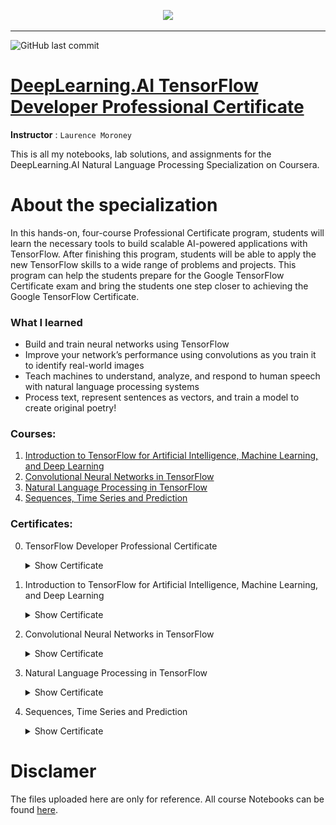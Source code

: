 <p align="center">

  <img height="100" src="https://wordpress.deeplearning.ai/wp-content/uploads/2021/02/LogoFiles_DeepLearning_PrimaryLogo.png">  

</p>
<hr>  

![GitHub last commit](https://img.shields.io/github/last-commit/irasalsabila/DeepLearning.AI-Tensorflow-Developer?style=flat-square)

# [DeepLearning.AI TensorFlow Developer Professional Certificate](https://www.coursera.org/professional-certificates/tensorflow-in-practice)
**Instructor** : `Laurence Moroney`

 This is all my notebooks, lab solutions, and assignments for the DeepLearning.AI Natural Language Processing Specialization on Coursera.
 
 # About the specialization
 In this hands-on, four-course Professional Certificate program, students will learn the necessary tools to build scalable AI-powered applications with TensorFlow. After finishing this program, students will be able to apply the new TensorFlow skills to a wide range of problems and projects. This program can help the students prepare for the Google TensorFlow Certificate exam and bring the students one step closer to achieving the Google TensorFlow Certificate.

 ### What I learned
 - Build and train neural networks using TensorFlow
 - Improve your network’s performance using convolutions as you train it to identify real-world images
 - Teach machines to understand, analyze, and respond to human speech with natural language processing systems
 - Process text, represent sentences as vectors, and train a model to create original poetry!

### Courses:
1. [Introduction to TensorFlow for Artificial Intelligence, Machine Learning, and Deep Learning](https://github.com/irasalsabila/DeepLearning.AI-Tensorflow-Developer/tree/main/01%20-%20Intoruction%20to%20TensorFlow%20for%20AI%2C%20ML%2C%20DL)  
2. [Convolutional Neural Networks in TensorFlow](https://github.com/irasalsabila/DeepLearning.AI-Tensorflow-Developer/tree/main/02%20-%20CNN%20in%20TensorFlow)  
3. [Natural Language Processing in TensorFlow](https://github.com/irasalsabila/DeepLearning.AI-Tensorflow-Developer/tree/main/03%20-%20NLP%20in%20TensorFlow)  
4. [Sequences, Time Series and Prediction](https://github.com/irasalsabila/DeepLearning.AI-Tensorflow-Developer/tree/main/04%20-%20Sequences%2C%20Time%20Series%2C%20and%20Prediction)  


### Certificates:
0. TensorFlow Developer Professional Certificate
    <details>  <summary>Show Certificate</summary><p> 
      
    [<img src="https://github.com/irasalsabila/DeepLearning.AI-Tensorflow-Developer/blob/main/misc/00%20-%20Coursera%20W5LPNTD5B8GN.jpg" />](https://www.coursera.org/account/accomplishments/certificate/W5LPNTD5B8GN)

    </p></details>

1. Introduction to TensorFlow for Artificial Intelligence, Machine Learning, and Deep Learning
    <details> <summary>Show Certificate</summary><p> 
      
    [<img src="https://github.com/irasalsabila/DeepLearning.AI-Tensorflow-Developer/blob/main/misc/01%20-%20Coursera%20B5SYL2DHXFVN.jpg" />](https://www.coursera.org/account/accomplishments/certificate/B5SYL2DHXFVN)
      
    </p></details>

2. Convolutional Neural Networks in TensorFlow
    <details> <summary>Show Certificate</summary><p> 
      
    [<img src="https://github.com/irasalsabila/DeepLearning.AI-Tensorflow-Developer/blob/main/misc/02%20-%20Coursera%20ABCQAC2JL62D.jpg" />](https://www.coursera.org/account/accomplishments/certificate/ABCQAC2JL62D)
      
    </p></details>

3. Natural Language Processing in TensorFlow
    <details> <summary>Show Certificate</summary><p> 
      
    [<img src="https://github.com/irasalsabila/DeepLearning.AI-Tensorflow-Developer/blob/main/misc/03%20-%20Coursera%20T8SG8HEKGMLW.jpg" />](https://www.coursera.org/account/accomplishments/certificate/T8SG8HEKGMLW)
      
    </p></details>

4. Sequences, Time Series and Prediction
    <details> <summary>Show Certificate</summary><p> 
      
    [<img src="https://github.com/irasalsabila/DeepLearning.AI-Tensorflow-Developer/blob/main/misc/04%20-%20Coursera%20CCZX6Z547P5R.jpg" />](https://www.coursera.org/account/accomplishments/certificate/CCZX6Z547P5R)
      
    </p></details>


 # Disclamer
The files uploaded here are only for reference. 
All course Notebooks can be found [here](https://github.com/lmoroney/dlaicourse).